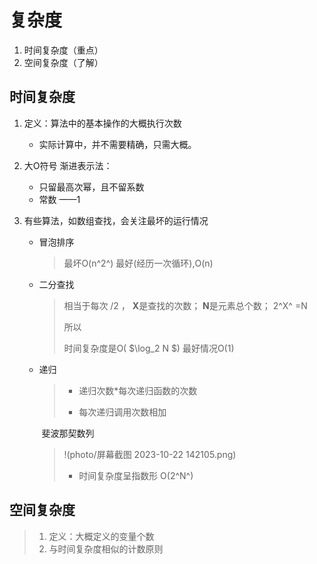 # 复杂度

1. 时间复杂度（重点）
2. 空间复杂度（了解）

## 时间复杂度

1. 定义：算法中的基本操作的大概执行次数
   * 实际计算中，并不需要精确，只需大概。
   
2. 大O符号 渐进表示法：
   * 只留最高次幂，且不留系数
   * 常数 ——1

3. 有些算法，如数组查找，会关注最坏的运行情况

   * 冒泡排序 

     > 最坏O(n^2^)
     > 最好(经历一次循环),O(n)

   * 二分查找

     > 相当于每次 /2 ，
     > **X**是查找的次数；
     > **N**是元素总个数；
     > 2^X^ =N
     > 
     > 所以
     >
     > 时间复杂度是O( $\log_2 N $) 
     > 最好情况O(1)

   * 递归

     >* 递归次数\*每次递归函数的次数
     >
     >* 每次递归调用次数相加

     ​	斐波那契数列

     > 
     >
     > !(photo/屏幕截图 2023-10-22 142105.png)
     >
     > 
     > * 时间复杂度呈指数形
     > 			O(2^N^)
     >
     > 
     >
     > 

## 空间复杂度

>1. 定义：大概定义的变量个数
>2. 与时间复杂度相似的计数原则

   




